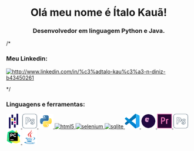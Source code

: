 <h1 align="center">Olá meu nome é Ítalo Kauã!</h1>
<h3 align="center">Desenvolvedor em linguagem Python e Java.</h3>

/*
<h3 align="left">Meu Linkedin:</h3>
<p align="left">
<a href="https://www.linkedin.com/in/ítalo-kauã-n-diniz-b43450261" target="blank"><img align="center" src="https://raw.githubusercontent.com/rahuldkjain/github-profile-readme-generator/master/src/images/icons/Social/linked-in-alt.svg" alt="http://www.linkedin.com/in/%c3%adtalo-kau%c3%a3-n-diniz-b43450261" height="30" width="40" /></a>
</p>
*/

<h3 align="left">Linguagens e ferramentas:</h3>
<p align="left"> 
  <a href="https://pandas.pydata.org/" target="_blank" rel="noreferrer"> <img             src="https://raw.githubusercontent.com/devicons/devicon/2ae2a900d2f041da66e950e4d48052658d850630/icons/pandas/pandas-original.svg" alt="pandas" width="40" height="40"/> </a> 
  <a href="https://www.photoshop.com/en" target="_blank" rel="noreferrer"> <img src="https://raw.githubusercontent.com/devicons/devicon/master/icons/photoshop/photoshop-line.svg" alt="photoshop" width="40" height="40"/> </a>
  <a href="https://www.python.org" target="_blank" rel="noreferrer"> <img src="https://raw.githubusercontent.com/devicons/devicon/master/icons/python/python-original.svg" alt="python" width="40" height="40"/> </a>
  <a href="#" target="_blank" rel="noreferrer"> <img src="https://www.svgrepo.com/show/452228/html-5.svg" alt="html5" width="40" height="40"/> </a>
  <a href="https://www.selenium.dev" target="_blank" rel="noreferrer"> <img src="https://raw.githubusercontent.com/detain/svg-logos/780f25886640cef088af994181646db2f6b1a3f8/svg/selenium-logo.svg" alt="selenium" width="40" height="40"/> </a> 
  <a href="https://www.sqlite.org/" target="_blank" rel="noreferrer"> <img src="https://www.vectorlogo.zone/logos/sqlite/sqlite-icon.svg" alt="sqlite" width="40" height="40"/> </a> 
  <a href="https://code.visualstudio.com/" target="_blank" rel="noreferrer"> <img src="https://github.com/devicons/devicon/blob/master/icons/vscode/vscode-original.svg" alt="Italo-vscode" width="40" height="40"/> </a> 
  <a href="https://www.adobe.com/br/products/aftereffects.html" target="_blank" rel="noreferrer"> <img src="https://github.com/devicons/devicon/blob/master/icons/aftereffects/aftereffects-original.svg" alt="Italo-aftereffects" width="40" height="40"/> </a> 
  <a href="https://www.adobe.com/br/products/premiere.html" target="_blank" rel="noreferrer"> <img src="https://github.com/devicons/devicon/blob/master/icons/premierepro/premierepro-original.svg" alt="Italo-premierepro" width="40" height="40"/> </a> 
  <a href="https://www.adobe.com/br/products/photoshop.html" target="_blank" rel="noreferrer"> <img src="https://github.com/devicons/devicon/blob/master/icons/photoshop/photoshop-line.svg" alt="Italo-photoshop" width="40" height="40"/> </a> 
  <a href="https://www.jetbrains.com/pt-br/pycharm/" target="_blank" rel="noreferrer"> <img src="https://github.com/devicons/devicon/blob/master/icons/pycharm/pycharm-original.svg" alt="Italo-pycharm" width="40" height="40"/> </a>
  <a href="https://developer.oracle.com/languages/java.html" target="_blank" rel="noreferrer"> <img src="https://github.com/devicons/devicon/blob/master/icons/java/java-original.svg" alt="Italo-java" width="40" height="40"/> </a> 
</p>
